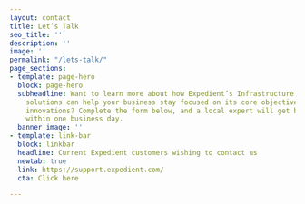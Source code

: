 ```yaml
---
layout: contact
title: Let’s Talk
seo_title: ''
description: ''
image: ''
permalink: "/lets-talk/"
page_sections:
- template: page-hero
  block: page-hero
  subheadline: Want to learn more about how Expedient’s Infrastructure as a Service
    solutions can help your business stay focused on its core objectives and strategic
    innovations? Complete the form below, and a local expert will get back to you
    within one business day.
  banner_image: ''
- template: link-bar
  block: linkbar
  headline: Current Expedient customers wishing to contact us
  newtab: true
  link: https://support.expedient.com/
  cta: Click here

---
```

